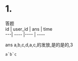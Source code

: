 # 1. 
答题      
id | user_id | ans | time   
---| ---- |---- | ----    

ans        a,b,c,d,a,c,的发放,是的是的,3


    a`b`c